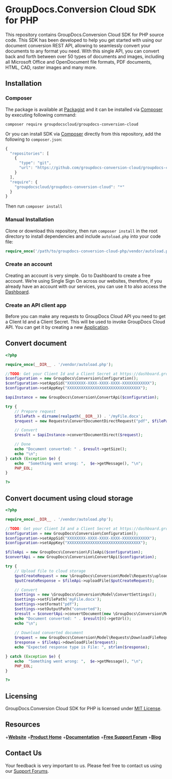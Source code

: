 # GroupDocs.Conversion Cloud SDK for PHP

This repository contains GroupDocs.Conversion Cloud SDK for PHP source code. This SDK has been developed to help you get started with using our document conversion REST API, allowing to seamlessly convert your documents to any format you need. With this single API, you can convert back and forth between over 50 types of documents and images, including all Microsoft Office and OpenDocument file formats, PDF documents, HTML, CAD, raster images and many more.

## Installation

### Composer

The package is available at [Packagist](https://packagist.org/) and it can be installed via [Composer](http://getcomposer.org/) by executing following command:

```shell
composer require groupdocscloud/groupdocs-conversion-cloud
```

Or you can install SDK via [Composer](http://getcomposer.org/) directly from this repository, add the following to `composer.json`:

```javascript
{
  "repositories": [
    {
      "type": "git",
      "url": "https://github.com/groupdocs-conversion-cloud/groupdocs-conversion-cloud-php.git"
    }
  ],
  "require": {
    "groupdocscloud/groupdocs-conversion-cloud": "*"
  }
}
```

Then run `composer install`

### Manual Installation

Clone or download this repository, then run `composer install` in the root directory to install dependencies and include `autoload.php` into your code file:

```php
require_once('/path/to/groupdocs-conversion-cloud-php/vendor/autoload.php');
```


### Create an account
Creating an account is very simple. Go to Dashboard to create a free account.
We’re using Single Sign On across our websites, therefore, if you already have an account with our services, you can use it to also access the [Dashboard](https://dashboard.groupdocs.cloud).

### Create an API client app
Before you can make any requests to GroupDocs Cloud API you need to get a Client Id and a Client Secret. This will be used to invoke GroupDocs Cloud API. You can get it by creating a new [Application](https://dashboard.groupdocs.cloud/applications).

## Convert document

```php
<?php

require_once(__DIR__ . '/vendor/autoload.php');

//TODO: Get your Client Id and a Client Secret at https://dashboard.groupdocs.cloud (free registration is required).
$configuration = new GroupDocs\Conversion\Configuration();
$configuration->setAppSid("XXXXXXXX-XXXX-XXXX-XXXX-XXXXXXXXXXXX");
$configuration->setAppKey("XXXXXXXXXXXXXXXXXXXXXXXXXXXXXXXX");

$apiInstance = new GroupDocs\Conversion\ConvertApi($configuration);

try {
    // Prepare request
    $filePath = dirname(realpath(__DIR__)) . '/myFile.docx';
    $request = new Requests\ConvertDocumentDirectRequest("pdf", $filePath);

    // Convert
    $result = $apiInstance->convertDocumentDirect($request);

    // Done
    echo "Document converted: " . $result->getSize();
    echo "\n";
} catch (Exception $e) {
    echo  "Something went wrong: ",  $e->getMessage(), "\n";
    PHP_EOL;
}

?>
```

## Convert document using cloud storage

```php
<?php

require_once(__DIR__ . '/vendor/autoload.php');

//TODO: Get your Client Id and a Client Secret at https://dashboard.groupdocs.cloud (free registration is required).
$configuration = new GroupDocs\Conversion\Configuration();
$configuration->setAppSid("XXXXXXXX-XXXX-XXXX-XXXX-XXXXXXXXXXXX");
$configuration->setAppKey("XXXXXXXXXXXXXXXXXXXXXXXXXXXXXXXX");

$fileApi = new GroupDocs\Conversion\FileApi($configuration);
$convertApi = new GroupDocs\Conversion\ConvertApi($configuration);

try {
    // Upload file to cloud storage
    $putCreateRequest = new \GroupDocs\Conversion\Model\Requests\uploadFileRequest('myFile.docx', './myFile.docx');
    $putCreateResponse = $fileApi->uploadFile($putCreateRequest);

    // Convert
    $settings = new \GroupDocs\Conversion\Model\ConvertSettings();
    $settings->setFilePath('myFile.docx');
    $settings->setFormat("pdf");
    $settings->setOutputPath("converted");
    $result = $convertApi->convertDocument(new \GroupDocs\Conversion\Model\Requests\ConvertDocumentRequest($settings));
    echo "Document converted: " . $result[0]->getUrl();
    echo "\n"; 
    
    // Download converted document
    $request = new GroupDocs\Conversion\Model\Requests\DownloadFileRequest("converted/myFile.pdf", null, null);
    $response = $fileApi->downloadFile($request);  
    echo "Expected response type is File: ", strlen($response);

} catch (Exception $e) {
    echo  "Something went wrong: ",  $e->getMessage(), "\n";
    PHP_EOL;
}

?>
```

## Licensing

GroupDocs.Conversion Cloud SDK for PHP is licensed under [MIT License](LICENSE).

## Resources

+[**Website**](https://www.groupdocs.cloud)
+[**Product Home**](https://products.groupdocs.cloud/conversion)
+[**Documentation**](https://docs.groupdocs.cloud/conversion)
+[**Free Support Forum**](https://forum.groupdocs.cloud/c/conversion)
+[**Blog**](https://blog.groupdocs.cloud/category/conversion)

## Contact Us

Your feedback is very important to us. Please feel free to contact us using our [Support Forums](https://forum.groupdocs.cloud/c/conversion).
